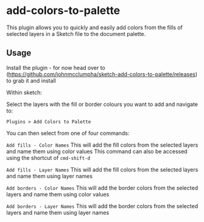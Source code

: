 # add-colors-to-palette

This plugin allows you to quickly and easily add colors from the fills of selected layers in a Sketch file to the document palette.

## Usage

Install the plugin - for now head over to (https://github.com/johnmcclumpha/sketch-add-colors-to-palette/releases) to grab it and install

Within sketch:

Select the layers with the fill or border colours you want to add and navigate to:

`Plugins > Add Colors to Palette`

You can then select from one of four commands:

`Add fills - Color Names`
This will add the fill colors from the selected layers and name them using color values
This command can also be accessed using the shortcut of `cmd-shift-d`

`Add fills - Layer Names`
This will add the fill colors from the selected layers and name them using layer names

`Add borders - Color Names`
This will add the border colors from the selected layers and name them using color values

`Add borders - Layer Names`
This will add the border colors from the selected layers and name them using layer names
